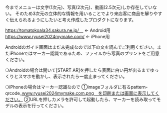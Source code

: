 今までメニューは文字(1次元)、写真(2次元)、動画(2.5次元)しか存在していない。
そのため3次元の立体的な情報を用いることでより来店客に商品を解りやすく伝えられるようにしたいと考え作成したプロダクトになります。

https://tomatokoala34.sakura.ne.jp/　
← Android用
https://www.ryusei2024mymake.com/
← iPhone用

Androidのガイド画面はまだ未完成なので以下の文を読んでご利用ください。またiPhoneではマーカー認識であるため、ファイルから写真のプリントをご用意ください。

❍Androidの場合は開いて[START AR]を押したら表面に白い円が出るまでゆっくりとスマホを動かし、表示されたら一度止まってください。

❍iPhoneの場合はマーカー認識なので
    ①imageフォルダに有るpattern-qrcode_www.ryusei2024mymake.com.png　を印刷または画面に表示してください。
    ②URLを押しカメラを許可して起動したら、マーカーを読み取ってモデルの表示を行ってください。
